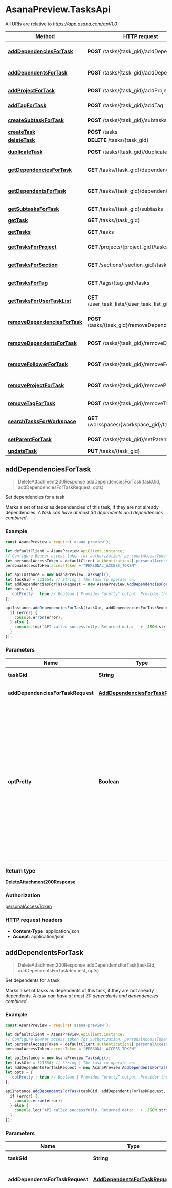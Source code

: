# AsanaPreview.TasksApi

All URIs are relative to *https://app.asana.com/api/1.0*

Method | HTTP request | Description
------------- | ------------- | -------------
[**addDependenciesForTask**](TasksApi.md#addDependenciesForTask) | **POST** /tasks/{task_gid}/addDependencies | Set dependencies for a task
[**addDependentsForTask**](TasksApi.md#addDependentsForTask) | **POST** /tasks/{task_gid}/addDependents | Set dependents for a task
[**addProjectForTask**](TasksApi.md#addProjectForTask) | **POST** /tasks/{task_gid}/addProject | Add a project to a task
[**addTagForTask**](TasksApi.md#addTagForTask) | **POST** /tasks/{task_gid}/addTag | Add a tag to a task
[**createSubtaskForTask**](TasksApi.md#createSubtaskForTask) | **POST** /tasks/{task_gid}/subtasks | Create a subtask
[**createTask**](TasksApi.md#createTask) | **POST** /tasks | Create a task
[**deleteTask**](TasksApi.md#deleteTask) | **DELETE** /tasks/{task_gid} | Delete a task
[**duplicateTask**](TasksApi.md#duplicateTask) | **POST** /tasks/{task_gid}/duplicate | Duplicate a task
[**getDependenciesForTask**](TasksApi.md#getDependenciesForTask) | **GET** /tasks/{task_gid}/dependencies | Get dependencies from a task
[**getDependentsForTask**](TasksApi.md#getDependentsForTask) | **GET** /tasks/{task_gid}/dependents | Get dependents from a task
[**getSubtasksForTask**](TasksApi.md#getSubtasksForTask) | **GET** /tasks/{task_gid}/subtasks | Get subtasks from a task
[**getTask**](TasksApi.md#getTask) | **GET** /tasks/{task_gid} | Get a task
[**getTasks**](TasksApi.md#getTasks) | **GET** /tasks | Get multiple tasks
[**getTasksForProject**](TasksApi.md#getTasksForProject) | **GET** /projects/{project_gid}/tasks | Get tasks from a project
[**getTasksForSection**](TasksApi.md#getTasksForSection) | **GET** /sections/{section_gid}/tasks | Get tasks from a section
[**getTasksForTag**](TasksApi.md#getTasksForTag) | **GET** /tags/{tag_gid}/tasks | Get tasks from a tag
[**getTasksForUserTaskList**](TasksApi.md#getTasksForUserTaskList) | **GET** /user_task_lists/{user_task_list_gid}/tasks | Get tasks from a user task list
[**removeDependenciesForTask**](TasksApi.md#removeDependenciesForTask) | **POST** /tasks/{task_gid}/removeDependencies | Unlink dependencies from a task
[**removeDependentsForTask**](TasksApi.md#removeDependentsForTask) | **POST** /tasks/{task_gid}/removeDependents | Unlink dependents from a task
[**removeFollowerForTask**](TasksApi.md#removeFollowerForTask) | **POST** /tasks/{task_gid}/removeFollowers | Remove followers from a task
[**removeProjectForTask**](TasksApi.md#removeProjectForTask) | **POST** /tasks/{task_gid}/removeProject | Remove a project from a task
[**removeTagForTask**](TasksApi.md#removeTagForTask) | **POST** /tasks/{task_gid}/removeTag | Remove a tag from a task
[**searchTasksForWorkspace**](TasksApi.md#searchTasksForWorkspace) | **GET** /workspaces/{workspace_gid}/tasks/search | Search tasks in a workspace
[**setParentForTask**](TasksApi.md#setParentForTask) | **POST** /tasks/{task_gid}/setParent | Set the parent of a task
[**updateTask**](TasksApi.md#updateTask) | **PUT** /tasks/{task_gid} | Update a task



## addDependenciesForTask

> DeleteAttachment200Response addDependenciesForTask(taskGid, addDependenciesForTaskRequest, opts)

Set dependencies for a task

Marks a set of tasks as dependencies of this task, if they are not already dependencies. *A task can have at most 30 dependents and dependencies combined*.

### Example

```javascript
const AsanaPreview = require('asana-preview');

let defaultClient = AsanaPreview.ApiClient.instance;
// Configure Bearer access token for authorization: personalAccessToken
let personalAccessToken = defaultClient.authentications['personalAccessToken'];
personalAccessToken.accessToken = "PERSONAL_ACCESS_TOKEN"

let apiInstance = new AsanaPreview.TasksApi();
let taskGid = 321654; // String | The task to operate on.
let addDependenciesForTaskRequest = new AsanaPreview.AddDependenciesForTaskRequest(); // AddDependenciesForTaskRequest | The list of tasks to set as dependencies.
let opts = {
  'optPretty': true // Boolean | Provides “pretty” output. Provides the response in a “pretty” format. In the case of JSON this means doing proper line breaking and indentation to make it readable. This will take extra time and increase the response size so it is advisable only to use this during debugging.
};

apiInstance.addDependenciesForTask(taskGid, addDependenciesForTaskRequest, opts, (error, data, response) => {
  if (error) {
    console.error(error);
  } else {
    console.log('API called successfully. Returned data: ' +  JSON.stringify(data, 0, 2));
  }
});
```

### Parameters


Name | Type | Description  | Notes
------------- | ------------- | ------------- | -------------
 **taskGid** | **String**| The task to operate on. | 
 **addDependenciesForTaskRequest** | [**AddDependenciesForTaskRequest**](AddDependenciesForTaskRequest.md)| The list of tasks to set as dependencies. | 
 **optPretty** | **Boolean**| Provides “pretty” output. Provides the response in a “pretty” format. In the case of JSON this means doing proper line breaking and indentation to make it readable. This will take extra time and increase the response size so it is advisable only to use this during debugging. | [optional] 

### Return type

[**DeleteAttachment200Response**](DeleteAttachment200Response.md)

### Authorization

[personalAccessToken](../README.md#personalAccessToken)

### HTTP request headers

- **Content-Type**: application/json
- **Accept**: application/json


## addDependentsForTask

> DeleteAttachment200Response addDependentsForTask(taskGid, addDependentsForTaskRequest, opts)

Set dependents for a task

Marks a set of tasks as dependents of this task, if they are not already dependents. *A task can have at most 30 dependents and dependencies combined*.

### Example

```javascript
const AsanaPreview = require('asana-preview');

let defaultClient = AsanaPreview.ApiClient.instance;
// Configure Bearer access token for authorization: personalAccessToken
let personalAccessToken = defaultClient.authentications['personalAccessToken'];
personalAccessToken.accessToken = "PERSONAL_ACCESS_TOKEN"

let apiInstance = new AsanaPreview.TasksApi();
let taskGid = 321654; // String | The task to operate on.
let addDependentsForTaskRequest = new AsanaPreview.AddDependentsForTaskRequest(); // AddDependentsForTaskRequest | The list of tasks to add as dependents.
let opts = {
  'optPretty': true // Boolean | Provides “pretty” output. Provides the response in a “pretty” format. In the case of JSON this means doing proper line breaking and indentation to make it readable. This will take extra time and increase the response size so it is advisable only to use this during debugging.
};

apiInstance.addDependentsForTask(taskGid, addDependentsForTaskRequest, opts, (error, data, response) => {
  if (error) {
    console.error(error);
  } else {
    console.log('API called successfully. Returned data: ' +  JSON.stringify(data, 0, 2));
  }
});
```

### Parameters


Name | Type | Description  | Notes
------------- | ------------- | ------------- | -------------
 **taskGid** | **String**| The task to operate on. | 
 **addDependentsForTaskRequest** | [**AddDependentsForTaskRequest**](AddDependentsForTaskRequest.md)| The list of tasks to add as dependents. | 
 **optPretty** | **Boolean**| Provides “pretty” output. Provides the response in a “pretty” format. In the case of JSON this means doing proper line breaking and indentation to make it readable. This will take extra time and increase the response size so it is advisable only to use this during debugging. | [optional] 

### Return type

[**DeleteAttachment200Response**](DeleteAttachment200Response.md)

### Authorization

[personalAccessToken](../README.md#personalAccessToken)

### HTTP request headers

- **Content-Type**: application/json
- **Accept**: application/json


## addProjectForTask

> DeleteAttachment200Response addProjectForTask(taskGid, addProjectForTaskRequest, opts)

Add a project to a task

Adds the task to the specified project, in the optional location specified. If no location arguments are given, the task will be added to the end of the project.  &#x60;addProject&#x60; can also be used to reorder a task within a project or section that already contains it.  At most one of &#x60;insert_before&#x60;, &#x60;insert_after&#x60;, or &#x60;section&#x60; should be specified. Inserting into a section in an non-order-dependent way can be done by specifying section, otherwise, to insert within a section in a particular place, specify &#x60;insert_before&#x60; or &#x60;insert_after&#x60; and a task within the section to anchor the position of this task.  Returns an empty data block.

### Example

```javascript
const AsanaPreview = require('asana-preview');

let defaultClient = AsanaPreview.ApiClient.instance;
// Configure Bearer access token for authorization: personalAccessToken
let personalAccessToken = defaultClient.authentications['personalAccessToken'];
personalAccessToken.accessToken = "PERSONAL_ACCESS_TOKEN"

let apiInstance = new AsanaPreview.TasksApi();
let taskGid = 321654; // String | The task to operate on.
let addProjectForTaskRequest = new AsanaPreview.AddProjectForTaskRequest(); // AddProjectForTaskRequest | The project to add the task to.
let opts = {
  'optPretty': true // Boolean | Provides “pretty” output. Provides the response in a “pretty” format. In the case of JSON this means doing proper line breaking and indentation to make it readable. This will take extra time and increase the response size so it is advisable only to use this during debugging.
};

apiInstance.addProjectForTask(taskGid, addProjectForTaskRequest, opts, (error, data, response) => {
  if (error) {
    console.error(error);
  } else {
    console.log('API called successfully. Returned data: ' +  JSON.stringify(data, 0, 2));
  }
});
```

### Parameters


Name | Type | Description  | Notes
------------- | ------------- | ------------- | -------------
 **taskGid** | **String**| The task to operate on. | 
 **addProjectForTaskRequest** | [**AddProjectForTaskRequest**](AddProjectForTaskRequest.md)| The project to add the task to. | 
 **optPretty** | **Boolean**| Provides “pretty” output. Provides the response in a “pretty” format. In the case of JSON this means doing proper line breaking and indentation to make it readable. This will take extra time and increase the response size so it is advisable only to use this during debugging. | [optional] 

### Return type

[**DeleteAttachment200Response**](DeleteAttachment200Response.md)

### Authorization

[personalAccessToken](../README.md#personalAccessToken)

### HTTP request headers

- **Content-Type**: application/json
- **Accept**: application/json


## addTagForTask

> DeleteAttachment200Response addTagForTask(taskGid, addTagForTaskRequest, opts)

Add a tag to a task

Adds a tag to a task. Returns an empty data block.

### Example

```javascript
const AsanaPreview = require('asana-preview');

let defaultClient = AsanaPreview.ApiClient.instance;
// Configure Bearer access token for authorization: personalAccessToken
let personalAccessToken = defaultClient.authentications['personalAccessToken'];
personalAccessToken.accessToken = "PERSONAL_ACCESS_TOKEN"

let apiInstance = new AsanaPreview.TasksApi();
let taskGid = 321654; // String | The task to operate on.
let addTagForTaskRequest = new AsanaPreview.AddTagForTaskRequest(); // AddTagForTaskRequest | The tag to add to the task.
let opts = {
  'optPretty': true // Boolean | Provides “pretty” output. Provides the response in a “pretty” format. In the case of JSON this means doing proper line breaking and indentation to make it readable. This will take extra time and increase the response size so it is advisable only to use this during debugging.
};

apiInstance.addTagForTask(taskGid, addTagForTaskRequest, opts, (error, data, response) => {
  if (error) {
    console.error(error);
  } else {
    console.log('API called successfully. Returned data: ' +  JSON.stringify(data, 0, 2));
  }
});
```

### Parameters


Name | Type | Description  | Notes
------------- | ------------- | ------------- | -------------
 **taskGid** | **String**| The task to operate on. | 
 **addTagForTaskRequest** | [**AddTagForTaskRequest**](AddTagForTaskRequest.md)| The tag to add to the task. | 
 **optPretty** | **Boolean**| Provides “pretty” output. Provides the response in a “pretty” format. In the case of JSON this means doing proper line breaking and indentation to make it readable. This will take extra time and increase the response size so it is advisable only to use this during debugging. | [optional] 

### Return type

[**DeleteAttachment200Response**](DeleteAttachment200Response.md)

### Authorization

[personalAccessToken](../README.md#personalAccessToken)

### HTTP request headers

- **Content-Type**: application/json
- **Accept**: application/json


## createSubtaskForTask

> CreateTask201Response createSubtaskForTask(taskGid, createTaskRequest, opts)

Create a subtask

Creates a new subtask and adds it to the parent task. Returns the full record for the newly created subtask.

### Example

```javascript
const AsanaPreview = require('asana-preview');

let defaultClient = AsanaPreview.ApiClient.instance;
// Configure Bearer access token for authorization: personalAccessToken
let personalAccessToken = defaultClient.authentications['personalAccessToken'];
personalAccessToken.accessToken = "PERSONAL_ACCESS_TOKEN"

let apiInstance = new AsanaPreview.TasksApi();
let taskGid = 321654; // String | The task to operate on.
let createTaskRequest = new AsanaPreview.CreateTaskRequest(); // CreateTaskRequest | The new subtask to create.
let opts = {
  'optPretty': true, // Boolean | Provides “pretty” output. Provides the response in a “pretty” format. In the case of JSON this means doing proper line breaking and indentation to make it readable. This will take extra time and increase the response size so it is advisable only to use this during debugging.
  'optFields': ["created_at","memberships","parent","assignee_status","actual_time_minutes","custom_fields","html_notes","start_at","assignee_section","due_on","name","permalink_url","external","modified_at","num_hearts","num_likes","resource_subtype","projects","num_subtasks","completed_at","completed_by","dependencies","approval_status","dependents","hearts","likes","liked","workspace","tags","hearted","due_at","completed","is_rendered_as_separator","notes","assignee","followers","start_on"] // [String] | This endpoint returns a compact resource, which excludes some properties by default. To include those optional properties, set this query parameter to a comma-separated list of the properties you wish to include.
};

apiInstance.createSubtaskForTask(taskGid, createTaskRequest, opts, (error, data, response) => {
  if (error) {
    console.error(error);
  } else {
    console.log('API called successfully. Returned data: ' +  JSON.stringify(data, 0, 2));
  }
});
```

### Parameters


Name | Type | Description  | Notes
------------- | ------------- | ------------- | -------------
 **taskGid** | **String**| The task to operate on. | 
 **createTaskRequest** | [**CreateTaskRequest**](CreateTaskRequest.md)| The new subtask to create. | 
 **optPretty** | **Boolean**| Provides “pretty” output. Provides the response in a “pretty” format. In the case of JSON this means doing proper line breaking and indentation to make it readable. This will take extra time and increase the response size so it is advisable only to use this during debugging. | [optional] 
 **optFields** | [**[String]**](String.md)| This endpoint returns a compact resource, which excludes some properties by default. To include those optional properties, set this query parameter to a comma-separated list of the properties you wish to include. | [optional] 

### Return type

[**CreateTask201Response**](CreateTask201Response.md)

### Authorization

[personalAccessToken](../README.md#personalAccessToken)

### HTTP request headers

- **Content-Type**: application/json
- **Accept**: application/json


## createTask

> CreateTask201Response createTask(createTaskRequest, opts)

Create a task

Creating a new task is as easy as POSTing to the &#x60;/tasks&#x60; endpoint with a data block containing the fields you’d like to set on the task. Any unspecified fields will take on default values.  Every task is required to be created in a specific workspace, and this workspace cannot be changed once set. The workspace need not be set explicitly if you specify &#x60;projects&#x60; or a &#x60;parent&#x60; task instead.

### Example

```javascript
const AsanaPreview = require('asana-preview');

let defaultClient = AsanaPreview.ApiClient.instance;
// Configure Bearer access token for authorization: personalAccessToken
let personalAccessToken = defaultClient.authentications['personalAccessToken'];
personalAccessToken.accessToken = "PERSONAL_ACCESS_TOKEN"

let apiInstance = new AsanaPreview.TasksApi();
let createTaskRequest = new AsanaPreview.CreateTaskRequest(); // CreateTaskRequest | The task to create.
let opts = {
  'optPretty': true, // Boolean | Provides “pretty” output. Provides the response in a “pretty” format. In the case of JSON this means doing proper line breaking and indentation to make it readable. This will take extra time and increase the response size so it is advisable only to use this during debugging.
  'optFields': ["created_at","memberships","parent","assignee_status","actual_time_minutes","custom_fields","html_notes","start_at","assignee_section","due_on","name","permalink_url","external","modified_at","num_hearts","num_likes","resource_subtype","projects","num_subtasks","completed_at","completed_by","dependencies","approval_status","dependents","hearts","likes","liked","workspace","tags","hearted","due_at","completed","is_rendered_as_separator","notes","assignee","followers","start_on"] // [String] | This endpoint returns a compact resource, which excludes some properties by default. To include those optional properties, set this query parameter to a comma-separated list of the properties you wish to include.
};

apiInstance.createTask(createTaskRequest, opts, (error, data, response) => {
  if (error) {
    console.error(error);
  } else {
    console.log('API called successfully. Returned data: ' +  JSON.stringify(data, 0, 2));
  }
});
```

### Parameters


Name | Type | Description  | Notes
------------- | ------------- | ------------- | -------------
 **createTaskRequest** | [**CreateTaskRequest**](CreateTaskRequest.md)| The task to create. | 
 **optPretty** | **Boolean**| Provides “pretty” output. Provides the response in a “pretty” format. In the case of JSON this means doing proper line breaking and indentation to make it readable. This will take extra time and increase the response size so it is advisable only to use this during debugging. | [optional] 
 **optFields** | [**[String]**](String.md)| This endpoint returns a compact resource, which excludes some properties by default. To include those optional properties, set this query parameter to a comma-separated list of the properties you wish to include. | [optional] 

### Return type

[**CreateTask201Response**](CreateTask201Response.md)

### Authorization

[personalAccessToken](../README.md#personalAccessToken)

### HTTP request headers

- **Content-Type**: application/json
- **Accept**: application/json


## deleteTask

> DeleteAttachment200Response deleteTask(taskGid, opts)

Delete a task

A specific, existing task can be deleted by making a DELETE request on the URL for that task. Deleted tasks go into the “trash” of the user making the delete request. Tasks can be recovered from the trash within a period of 30 days; afterward they are completely removed from the system.  Returns an empty data record.

### Example

```javascript
const AsanaPreview = require('asana-preview');

let defaultClient = AsanaPreview.ApiClient.instance;
// Configure Bearer access token for authorization: personalAccessToken
let personalAccessToken = defaultClient.authentications['personalAccessToken'];
personalAccessToken.accessToken = "PERSONAL_ACCESS_TOKEN"

let apiInstance = new AsanaPreview.TasksApi();
let taskGid = 321654; // String | The task to operate on.
let opts = {
  'optPretty': true // Boolean | Provides “pretty” output. Provides the response in a “pretty” format. In the case of JSON this means doing proper line breaking and indentation to make it readable. This will take extra time and increase the response size so it is advisable only to use this during debugging.
};

apiInstance.deleteTask(taskGid, opts, (error, data, response) => {
  if (error) {
    console.error(error);
  } else {
    console.log('API called successfully. Returned data: ' +  JSON.stringify(data, 0, 2));
  }
});
```

### Parameters


Name | Type | Description  | Notes
------------- | ------------- | ------------- | -------------
 **taskGid** | **String**| The task to operate on. | 
 **optPretty** | **Boolean**| Provides “pretty” output. Provides the response in a “pretty” format. In the case of JSON this means doing proper line breaking and indentation to make it readable. This will take extra time and increase the response size so it is advisable only to use this during debugging. | [optional] 

### Return type

[**DeleteAttachment200Response**](DeleteAttachment200Response.md)

### Authorization

[personalAccessToken](../README.md#personalAccessToken)

### HTTP request headers

- **Content-Type**: Not defined
- **Accept**: application/json


## duplicateTask

> GetJob200Response duplicateTask(taskGid, duplicateTaskRequest, opts)

Duplicate a task

Creates and returns a job that will asynchronously handle the duplication.

### Example

```javascript
const AsanaPreview = require('asana-preview');

let defaultClient = AsanaPreview.ApiClient.instance;
// Configure Bearer access token for authorization: personalAccessToken
let personalAccessToken = defaultClient.authentications['personalAccessToken'];
personalAccessToken.accessToken = "PERSONAL_ACCESS_TOKEN"

let apiInstance = new AsanaPreview.TasksApi();
let taskGid = 321654; // String | The task to operate on.
let duplicateTaskRequest = new AsanaPreview.DuplicateTaskRequest(); // DuplicateTaskRequest | Describes the duplicate's name and the fields that will be duplicated.
let opts = {
  'optPretty': true, // Boolean | Provides “pretty” output. Provides the response in a “pretty” format. In the case of JSON this means doing proper line breaking and indentation to make it readable. This will take extra time and increase the response size so it is advisable only to use this during debugging.
  'optFields': ["status","resource_subtype","new_project_template","new_task","new_task_template","new_project"] // [String] | This endpoint returns a compact resource, which excludes some properties by default. To include those optional properties, set this query parameter to a comma-separated list of the properties you wish to include.
};

apiInstance.duplicateTask(taskGid, duplicateTaskRequest, opts, (error, data, response) => {
  if (error) {
    console.error(error);
  } else {
    console.log('API called successfully. Returned data: ' +  JSON.stringify(data, 0, 2));
  }
});
```

### Parameters


Name | Type | Description  | Notes
------------- | ------------- | ------------- | -------------
 **taskGid** | **String**| The task to operate on. | 
 **duplicateTaskRequest** | [**DuplicateTaskRequest**](DuplicateTaskRequest.md)| Describes the duplicate&#39;s name and the fields that will be duplicated. | 
 **optPretty** | **Boolean**| Provides “pretty” output. Provides the response in a “pretty” format. In the case of JSON this means doing proper line breaking and indentation to make it readable. This will take extra time and increase the response size so it is advisable only to use this during debugging. | [optional] 
 **optFields** | [**[String]**](String.md)| This endpoint returns a compact resource, which excludes some properties by default. To include those optional properties, set this query parameter to a comma-separated list of the properties you wish to include. | [optional] 

### Return type

[**GetJob200Response**](GetJob200Response.md)

### Authorization

[personalAccessToken](../README.md#personalAccessToken)

### HTTP request headers

- **Content-Type**: application/json
- **Accept**: application/json


## getDependenciesForTask

> GetTasks200Response getDependenciesForTask(taskGid, opts)

Get dependencies from a task

Returns the compact representations of all of the dependencies of a task.

### Example

```javascript
const AsanaPreview = require('asana-preview');

let defaultClient = AsanaPreview.ApiClient.instance;
// Configure Bearer access token for authorization: personalAccessToken
let personalAccessToken = defaultClient.authentications['personalAccessToken'];
personalAccessToken.accessToken = "PERSONAL_ACCESS_TOKEN"

let apiInstance = new AsanaPreview.TasksApi();
let taskGid = 321654; // String | The task to operate on.
let opts = {
  'optPretty': true, // Boolean | Provides “pretty” output. Provides the response in a “pretty” format. In the case of JSON this means doing proper line breaking and indentation to make it readable. This will take extra time and increase the response size so it is advisable only to use this during debugging.
  'limit': 50, // Number | Results per page. The number of objects to return per page. The value must be between 1 and 100.
  'offset': eyJ0eXAiOJiKV1iQLCJhbGciOiJIUzI1NiJ9, // String | Offset token. An offset to the next page returned by the API. A pagination request will return an offset token, which can be used as an input parameter to the next request. If an offset is not passed in, the API will return the first page of results. 'Note: You can only pass in an offset that was returned to you via a previously paginated request.'
  'optFields': ["created_at","memberships","parent","assignee_status","actual_time_minutes","custom_fields","html_notes","start_at","assignee_section","name","due_on","permalink_url","external","modified_at","num_hearts","num_likes","resource_subtype","projects","num_subtasks","completed_at","completed_by","dependencies","approval_status","dependents","hearts","likes","liked","workspace","tags","hearted","due_at","completed","is_rendered_as_separator","notes","assignee","followers","start_on"] // [String] | This endpoint returns a compact resource, which excludes some properties by default. To include those optional properties, set this query parameter to a comma-separated list of the properties you wish to include.
};

apiInstance.getDependenciesForTask(taskGid, opts, (error, data, response) => {
  if (error) {
    console.error(error);
  } else {
    console.log('API called successfully. Returned data: ' +  JSON.stringify(data, 0, 2));
  }
});
```

### Parameters


Name | Type | Description  | Notes
------------- | ------------- | ------------- | -------------
 **taskGid** | **String**| The task to operate on. | 
 **optPretty** | **Boolean**| Provides “pretty” output. Provides the response in a “pretty” format. In the case of JSON this means doing proper line breaking and indentation to make it readable. This will take extra time and increase the response size so it is advisable only to use this during debugging. | [optional] 
 **limit** | **Number**| Results per page. The number of objects to return per page. The value must be between 1 and 100. | [optional] 
 **offset** | **String**| Offset token. An offset to the next page returned by the API. A pagination request will return an offset token, which can be used as an input parameter to the next request. If an offset is not passed in, the API will return the first page of results. &#39;Note: You can only pass in an offset that was returned to you via a previously paginated request.&#39; | [optional] 
 **optFields** | [**[String]**](String.md)| This endpoint returns a compact resource, which excludes some properties by default. To include those optional properties, set this query parameter to a comma-separated list of the properties you wish to include. | [optional] 

### Return type

[**GetTasks200Response**](GetTasks200Response.md)

### Authorization

[personalAccessToken](../README.md#personalAccessToken)

### HTTP request headers

- **Content-Type**: Not defined
- **Accept**: application/json


## getDependentsForTask

> GetTasks200Response getDependentsForTask(taskGid, opts)

Get dependents from a task

Returns the compact representations of all of the dependents of a task.

### Example

```javascript
const AsanaPreview = require('asana-preview');

let defaultClient = AsanaPreview.ApiClient.instance;
// Configure Bearer access token for authorization: personalAccessToken
let personalAccessToken = defaultClient.authentications['personalAccessToken'];
personalAccessToken.accessToken = "PERSONAL_ACCESS_TOKEN"

let apiInstance = new AsanaPreview.TasksApi();
let taskGid = 321654; // String | The task to operate on.
let opts = {
  'optPretty': true, // Boolean | Provides “pretty” output. Provides the response in a “pretty” format. In the case of JSON this means doing proper line breaking and indentation to make it readable. This will take extra time and increase the response size so it is advisable only to use this during debugging.
  'limit': 50, // Number | Results per page. The number of objects to return per page. The value must be between 1 and 100.
  'offset': eyJ0eXAiOJiKV1iQLCJhbGciOiJIUzI1NiJ9, // String | Offset token. An offset to the next page returned by the API. A pagination request will return an offset token, which can be used as an input parameter to the next request. If an offset is not passed in, the API will return the first page of results. 'Note: You can only pass in an offset that was returned to you via a previously paginated request.'
  'optFields': ["created_at","memberships","parent","assignee_status","actual_time_minutes","custom_fields","html_notes","start_at","assignee_section","name","due_on","permalink_url","external","modified_at","num_hearts","num_likes","resource_subtype","projects","num_subtasks","completed_at","completed_by","dependencies","approval_status","dependents","hearts","likes","liked","workspace","tags","hearted","due_at","completed","is_rendered_as_separator","notes","assignee","followers","start_on"] // [String] | This endpoint returns a compact resource, which excludes some properties by default. To include those optional properties, set this query parameter to a comma-separated list of the properties you wish to include.
};

apiInstance.getDependentsForTask(taskGid, opts, (error, data, response) => {
  if (error) {
    console.error(error);
  } else {
    console.log('API called successfully. Returned data: ' +  JSON.stringify(data, 0, 2));
  }
});
```

### Parameters


Name | Type | Description  | Notes
------------- | ------------- | ------------- | -------------
 **taskGid** | **String**| The task to operate on. | 
 **optPretty** | **Boolean**| Provides “pretty” output. Provides the response in a “pretty” format. In the case of JSON this means doing proper line breaking and indentation to make it readable. This will take extra time and increase the response size so it is advisable only to use this during debugging. | [optional] 
 **limit** | **Number**| Results per page. The number of objects to return per page. The value must be between 1 and 100. | [optional] 
 **offset** | **String**| Offset token. An offset to the next page returned by the API. A pagination request will return an offset token, which can be used as an input parameter to the next request. If an offset is not passed in, the API will return the first page of results. &#39;Note: You can only pass in an offset that was returned to you via a previously paginated request.&#39; | [optional] 
 **optFields** | [**[String]**](String.md)| This endpoint returns a compact resource, which excludes some properties by default. To include those optional properties, set this query parameter to a comma-separated list of the properties you wish to include. | [optional] 

### Return type

[**GetTasks200Response**](GetTasks200Response.md)

### Authorization

[personalAccessToken](../README.md#personalAccessToken)

### HTTP request headers

- **Content-Type**: Not defined
- **Accept**: application/json


## getSubtasksForTask

> GetTasks200Response getSubtasksForTask(taskGid, opts)

Get subtasks from a task

Returns a compact representation of all of the subtasks of a task.

### Example

```javascript
const AsanaPreview = require('asana-preview');

let defaultClient = AsanaPreview.ApiClient.instance;
// Configure Bearer access token for authorization: personalAccessToken
let personalAccessToken = defaultClient.authentications['personalAccessToken'];
personalAccessToken.accessToken = "PERSONAL_ACCESS_TOKEN"

let apiInstance = new AsanaPreview.TasksApi();
let taskGid = 321654; // String | The task to operate on.
let opts = {
  'optPretty': true, // Boolean | Provides “pretty” output. Provides the response in a “pretty” format. In the case of JSON this means doing proper line breaking and indentation to make it readable. This will take extra time and increase the response size so it is advisable only to use this during debugging.
  'limit': 50, // Number | Results per page. The number of objects to return per page. The value must be between 1 and 100.
  'offset': eyJ0eXAiOJiKV1iQLCJhbGciOiJIUzI1NiJ9, // String | Offset token. An offset to the next page returned by the API. A pagination request will return an offset token, which can be used as an input parameter to the next request. If an offset is not passed in, the API will return the first page of results. 'Note: You can only pass in an offset that was returned to you via a previously paginated request.'
  'optFields': ["created_at","memberships","parent","assignee_status","actual_time_minutes","custom_fields","html_notes","start_at","assignee_section","name","due_on","permalink_url","external","modified_at","num_hearts","num_likes","resource_subtype","projects","num_subtasks","completed_at","completed_by","dependencies","approval_status","dependents","hearts","likes","liked","workspace","tags","hearted","due_at","completed","is_rendered_as_separator","notes","assignee","followers","start_on"] // [String] | This endpoint returns a compact resource, which excludes some properties by default. To include those optional properties, set this query parameter to a comma-separated list of the properties you wish to include.
};

apiInstance.getSubtasksForTask(taskGid, opts, (error, data, response) => {
  if (error) {
    console.error(error);
  } else {
    console.log('API called successfully. Returned data: ' +  JSON.stringify(data, 0, 2));
  }
});
```

### Parameters


Name | Type | Description  | Notes
------------- | ------------- | ------------- | -------------
 **taskGid** | **String**| The task to operate on. | 
 **optPretty** | **Boolean**| Provides “pretty” output. Provides the response in a “pretty” format. In the case of JSON this means doing proper line breaking and indentation to make it readable. This will take extra time and increase the response size so it is advisable only to use this during debugging. | [optional] 
 **limit** | **Number**| Results per page. The number of objects to return per page. The value must be between 1 and 100. | [optional] 
 **offset** | **String**| Offset token. An offset to the next page returned by the API. A pagination request will return an offset token, which can be used as an input parameter to the next request. If an offset is not passed in, the API will return the first page of results. &#39;Note: You can only pass in an offset that was returned to you via a previously paginated request.&#39; | [optional] 
 **optFields** | [**[String]**](String.md)| This endpoint returns a compact resource, which excludes some properties by default. To include those optional properties, set this query parameter to a comma-separated list of the properties you wish to include. | [optional] 

### Return type

[**GetTasks200Response**](GetTasks200Response.md)

### Authorization

[personalAccessToken](../README.md#personalAccessToken)

### HTTP request headers

- **Content-Type**: Not defined
- **Accept**: application/json


## getTask

> CreateTask201Response getTask(taskGid, opts)

Get a task

Returns the complete task record for a single task.

### Example

```javascript
const AsanaPreview = require('asana-preview');

let defaultClient = AsanaPreview.ApiClient.instance;
// Configure Bearer access token for authorization: personalAccessToken
let personalAccessToken = defaultClient.authentications['personalAccessToken'];
personalAccessToken.accessToken = "PERSONAL_ACCESS_TOKEN"

let apiInstance = new AsanaPreview.TasksApi();
let taskGid = 321654; // String | The task to operate on.
let opts = {
  'optPretty': true, // Boolean | Provides “pretty” output. Provides the response in a “pretty” format. In the case of JSON this means doing proper line breaking and indentation to make it readable. This will take extra time and increase the response size so it is advisable only to use this during debugging.
  'optFields': ["created_at","memberships","parent","assignee_status","actual_time_minutes","custom_fields","html_notes","start_at","assignee_section","due_on","name","permalink_url","external","modified_at","num_hearts","num_likes","resource_subtype","projects","num_subtasks","completed_at","completed_by","dependencies","approval_status","dependents","hearts","likes","liked","workspace","tags","hearted","due_at","completed","is_rendered_as_separator","notes","assignee","followers","start_on"] // [String] | This endpoint returns a compact resource, which excludes some properties by default. To include those optional properties, set this query parameter to a comma-separated list of the properties you wish to include.
};

apiInstance.getTask(taskGid, opts, (error, data, response) => {
  if (error) {
    console.error(error);
  } else {
    console.log('API called successfully. Returned data: ' +  JSON.stringify(data, 0, 2));
  }
});
```

### Parameters


Name | Type | Description  | Notes
------------- | ------------- | ------------- | -------------
 **taskGid** | **String**| The task to operate on. | 
 **optPretty** | **Boolean**| Provides “pretty” output. Provides the response in a “pretty” format. In the case of JSON this means doing proper line breaking and indentation to make it readable. This will take extra time and increase the response size so it is advisable only to use this during debugging. | [optional] 
 **optFields** | [**[String]**](String.md)| This endpoint returns a compact resource, which excludes some properties by default. To include those optional properties, set this query parameter to a comma-separated list of the properties you wish to include. | [optional] 

### Return type

[**CreateTask201Response**](CreateTask201Response.md)

### Authorization

[personalAccessToken](../README.md#personalAccessToken)

### HTTP request headers

- **Content-Type**: Not defined
- **Accept**: application/json


## getTasks

> GetTasks200Response getTasks(opts)

Get multiple tasks

Returns the compact task records for some filtered set of tasks. Use one or more of the parameters provided to filter the tasks returned. You must specify a &#x60;project&#x60; or &#x60;tag&#x60; if you do not specify &#x60;assignee&#x60; and &#x60;workspace&#x60;.  For more complex task retrieval, use [workspaces/{workspace_gid}/tasks/search](/reference/searchtasksforworkspace).

### Example

```javascript
const AsanaPreview = require('asana-preview');

let defaultClient = AsanaPreview.ApiClient.instance;
// Configure Bearer access token for authorization: personalAccessToken
let personalAccessToken = defaultClient.authentications['personalAccessToken'];
personalAccessToken.accessToken = "PERSONAL_ACCESS_TOKEN"

let apiInstance = new AsanaPreview.TasksApi();
let opts = {
  'optPretty': true, // Boolean | Provides “pretty” output. Provides the response in a “pretty” format. In the case of JSON this means doing proper line breaking and indentation to make it readable. This will take extra time and increase the response size so it is advisable only to use this during debugging.
  'limit': 50, // Number | Results per page. The number of objects to return per page. The value must be between 1 and 100.
  'offset': eyJ0eXAiOJiKV1iQLCJhbGciOiJIUzI1NiJ9, // String | Offset token. An offset to the next page returned by the API. A pagination request will return an offset token, which can be used as an input parameter to the next request. If an offset is not passed in, the API will return the first page of results. 'Note: You can only pass in an offset that was returned to you via a previously paginated request.'
  'assignee': 14641, // String | The assignee to filter tasks on. If searching for unassigned tasks, assignee.any = null can be specified. *Note: If you specify `assignee`, you must also specify the `workspace` to filter on.*
  'project': 321654, // String | The project to filter tasks on.
  'section': 321654, // String | The section to filter tasks on.
  'workspace': 321654, // String | The workspace to filter tasks on. *Note: If you specify `workspace`, you must also specify the `assignee` to filter on.*
  'completedSince': 2012-02-22T02:06:58.158Z, // Date | Only return tasks that are either incomplete or that have been completed since this time.
  'modifiedSince': 2012-02-22T02:06:58.158Z, // Date | Only return tasks that have been modified since the given time.  *Note: A task is considered “modified” if any of its properties change, or associations between it and other objects are modified (e.g.  a task being added to a project). A task is not considered modified just because another object it is associated with (e.g. a subtask) is modified. Actions that count as modifying the task include assigning, renaming, completing, and adding stories.*
  'optFields': ["created_at","memberships","parent","assignee_status","actual_time_minutes","custom_fields","html_notes","start_at","assignee_section","name","due_on","permalink_url","external","modified_at","num_hearts","num_likes","resource_subtype","projects","num_subtasks","completed_at","completed_by","dependencies","approval_status","dependents","hearts","likes","liked","workspace","tags","hearted","due_at","completed","is_rendered_as_separator","notes","assignee","followers","start_on"] // [String] | This endpoint returns a compact resource, which excludes some properties by default. To include those optional properties, set this query parameter to a comma-separated list of the properties you wish to include.
};

apiInstance.getTasks(opts, (error, data, response) => {
  if (error) {
    console.error(error);
  } else {
    console.log('API called successfully. Returned data: ' +  JSON.stringify(data, 0, 2));
  }
});
```

### Parameters


Name | Type | Description  | Notes
------------- | ------------- | ------------- | -------------
 **optPretty** | **Boolean**| Provides “pretty” output. Provides the response in a “pretty” format. In the case of JSON this means doing proper line breaking and indentation to make it readable. This will take extra time and increase the response size so it is advisable only to use this during debugging. | [optional] 
 **limit** | **Number**| Results per page. The number of objects to return per page. The value must be between 1 and 100. | [optional] 
 **offset** | **String**| Offset token. An offset to the next page returned by the API. A pagination request will return an offset token, which can be used as an input parameter to the next request. If an offset is not passed in, the API will return the first page of results. &#39;Note: You can only pass in an offset that was returned to you via a previously paginated request.&#39; | [optional] 
 **assignee** | **String**| The assignee to filter tasks on. If searching for unassigned tasks, assignee.any &#x3D; null can be specified. *Note: If you specify &#x60;assignee&#x60;, you must also specify the &#x60;workspace&#x60; to filter on.* | [optional] 
 **project** | **String**| The project to filter tasks on. | [optional] 
 **section** | **String**| The section to filter tasks on. | [optional] 
 **workspace** | **String**| The workspace to filter tasks on. *Note: If you specify &#x60;workspace&#x60;, you must also specify the &#x60;assignee&#x60; to filter on.* | [optional] 
 **completedSince** | **Date**| Only return tasks that are either incomplete or that have been completed since this time. | [optional] 
 **modifiedSince** | **Date**| Only return tasks that have been modified since the given time.  *Note: A task is considered “modified” if any of its properties change, or associations between it and other objects are modified (e.g.  a task being added to a project). A task is not considered modified just because another object it is associated with (e.g. a subtask) is modified. Actions that count as modifying the task include assigning, renaming, completing, and adding stories.* | [optional] 
 **optFields** | [**[String]**](String.md)| This endpoint returns a compact resource, which excludes some properties by default. To include those optional properties, set this query parameter to a comma-separated list of the properties you wish to include. | [optional] 

### Return type

[**GetTasks200Response**](GetTasks200Response.md)

### Authorization

[personalAccessToken](../README.md#personalAccessToken)

### HTTP request headers

- **Content-Type**: Not defined
- **Accept**: application/json


## getTasksForProject

> GetTasks200Response getTasksForProject(projectGid, opts)

Get tasks from a project

Returns the compact task records for all tasks within the given project, ordered by their priority within the project. Tasks can exist in more than one project at a time.

### Example

```javascript
const AsanaPreview = require('asana-preview');

let defaultClient = AsanaPreview.ApiClient.instance;
// Configure Bearer access token for authorization: personalAccessToken
let personalAccessToken = defaultClient.authentications['personalAccessToken'];
personalAccessToken.accessToken = "PERSONAL_ACCESS_TOKEN"

let apiInstance = new AsanaPreview.TasksApi();
let projectGid = 1331; // String | Globally unique identifier for the project.
let opts = {
  'completedSince': 2012-02-22T02:06:58.158Z, // String | Only return tasks that are either incomplete or that have been completed since this time. Accepts a date-time string or the keyword *now*. 
  'optPretty': true, // Boolean | Provides “pretty” output. Provides the response in a “pretty” format. In the case of JSON this means doing proper line breaking and indentation to make it readable. This will take extra time and increase the response size so it is advisable only to use this during debugging.
  'limit': 50, // Number | Results per page. The number of objects to return per page. The value must be between 1 and 100.
  'offset': eyJ0eXAiOJiKV1iQLCJhbGciOiJIUzI1NiJ9, // String | Offset token. An offset to the next page returned by the API. A pagination request will return an offset token, which can be used as an input parameter to the next request. If an offset is not passed in, the API will return the first page of results. 'Note: You can only pass in an offset that was returned to you via a previously paginated request.'
  'optFields': ["created_at","memberships","parent","assignee_status","actual_time_minutes","custom_fields","html_notes","start_at","assignee_section","name","due_on","permalink_url","external","modified_at","num_hearts","num_likes","resource_subtype","projects","num_subtasks","completed_at","completed_by","dependencies","approval_status","dependents","hearts","likes","liked","workspace","tags","hearted","due_at","completed","is_rendered_as_separator","notes","assignee","followers","start_on"] // [String] | This endpoint returns a compact resource, which excludes some properties by default. To include those optional properties, set this query parameter to a comma-separated list of the properties you wish to include.
};

apiInstance.getTasksForProject(projectGid, opts, (error, data, response) => {
  if (error) {
    console.error(error);
  } else {
    console.log('API called successfully. Returned data: ' +  JSON.stringify(data, 0, 2));
  }
});
```

### Parameters


Name | Type | Description  | Notes
------------- | ------------- | ------------- | -------------
 **projectGid** | **String**| Globally unique identifier for the project. | 
 **completedSince** | **String**| Only return tasks that are either incomplete or that have been completed since this time. Accepts a date-time string or the keyword *now*.  | [optional] 
 **optPretty** | **Boolean**| Provides “pretty” output. Provides the response in a “pretty” format. In the case of JSON this means doing proper line breaking and indentation to make it readable. This will take extra time and increase the response size so it is advisable only to use this during debugging. | [optional] 
 **limit** | **Number**| Results per page. The number of objects to return per page. The value must be between 1 and 100. | [optional] 
 **offset** | **String**| Offset token. An offset to the next page returned by the API. A pagination request will return an offset token, which can be used as an input parameter to the next request. If an offset is not passed in, the API will return the first page of results. &#39;Note: You can only pass in an offset that was returned to you via a previously paginated request.&#39; | [optional] 
 **optFields** | [**[String]**](String.md)| This endpoint returns a compact resource, which excludes some properties by default. To include those optional properties, set this query parameter to a comma-separated list of the properties you wish to include. | [optional] 

### Return type

[**GetTasks200Response**](GetTasks200Response.md)

### Authorization

[personalAccessToken](../README.md#personalAccessToken)

### HTTP request headers

- **Content-Type**: Not defined
- **Accept**: application/json


## getTasksForSection

> GetTasks200Response getTasksForSection(sectionGid, opts)

Get tasks from a section

*Board view only*: Returns the compact section records for all tasks within the given section.

### Example

```javascript
const AsanaPreview = require('asana-preview');

let defaultClient = AsanaPreview.ApiClient.instance;
// Configure Bearer access token for authorization: personalAccessToken
let personalAccessToken = defaultClient.authentications['personalAccessToken'];
personalAccessToken.accessToken = "PERSONAL_ACCESS_TOKEN"

let apiInstance = new AsanaPreview.TasksApi();
let sectionGid = 321654; // String | The globally unique identifier for the section.
let opts = {
  'optPretty': true, // Boolean | Provides “pretty” output. Provides the response in a “pretty” format. In the case of JSON this means doing proper line breaking and indentation to make it readable. This will take extra time and increase the response size so it is advisable only to use this during debugging.
  'limit': 50, // Number | Results per page. The number of objects to return per page. The value must be between 1 and 100.
  'offset': eyJ0eXAiOJiKV1iQLCJhbGciOiJIUzI1NiJ9, // String | Offset token. An offset to the next page returned by the API. A pagination request will return an offset token, which can be used as an input parameter to the next request. If an offset is not passed in, the API will return the first page of results. 'Note: You can only pass in an offset that was returned to you via a previously paginated request.'
  'optFields': ["created_at","memberships","parent","assignee_status","actual_time_minutes","custom_fields","html_notes","start_at","assignee_section","name","due_on","permalink_url","external","modified_at","num_hearts","num_likes","resource_subtype","projects","num_subtasks","completed_at","completed_by","dependencies","approval_status","dependents","hearts","likes","liked","workspace","tags","hearted","due_at","completed","is_rendered_as_separator","notes","assignee","followers","start_on"] // [String] | This endpoint returns a compact resource, which excludes some properties by default. To include those optional properties, set this query parameter to a comma-separated list of the properties you wish to include.
};

apiInstance.getTasksForSection(sectionGid, opts, (error, data, response) => {
  if (error) {
    console.error(error);
  } else {
    console.log('API called successfully. Returned data: ' +  JSON.stringify(data, 0, 2));
  }
});
```

### Parameters


Name | Type | Description  | Notes
------------- | ------------- | ------------- | -------------
 **sectionGid** | **String**| The globally unique identifier for the section. | 
 **optPretty** | **Boolean**| Provides “pretty” output. Provides the response in a “pretty” format. In the case of JSON this means doing proper line breaking and indentation to make it readable. This will take extra time and increase the response size so it is advisable only to use this during debugging. | [optional] 
 **limit** | **Number**| Results per page. The number of objects to return per page. The value must be between 1 and 100. | [optional] 
 **offset** | **String**| Offset token. An offset to the next page returned by the API. A pagination request will return an offset token, which can be used as an input parameter to the next request. If an offset is not passed in, the API will return the first page of results. &#39;Note: You can only pass in an offset that was returned to you via a previously paginated request.&#39; | [optional] 
 **optFields** | [**[String]**](String.md)| This endpoint returns a compact resource, which excludes some properties by default. To include those optional properties, set this query parameter to a comma-separated list of the properties you wish to include. | [optional] 

### Return type

[**GetTasks200Response**](GetTasks200Response.md)

### Authorization

[personalAccessToken](../README.md#personalAccessToken)

### HTTP request headers

- **Content-Type**: Not defined
- **Accept**: application/json


## getTasksForTag

> GetTasks200Response getTasksForTag(tagGid, opts)

Get tasks from a tag

Returns the compact task records for all tasks with the given tag. Tasks can have more than one tag at a time.

### Example

```javascript
const AsanaPreview = require('asana-preview');

let defaultClient = AsanaPreview.ApiClient.instance;
// Configure Bearer access token for authorization: personalAccessToken
let personalAccessToken = defaultClient.authentications['personalAccessToken'];
personalAccessToken.accessToken = "PERSONAL_ACCESS_TOKEN"

let apiInstance = new AsanaPreview.TasksApi();
let tagGid = 11235; // String | Globally unique identifier for the tag.
let opts = {
  'optPretty': true, // Boolean | Provides “pretty” output. Provides the response in a “pretty” format. In the case of JSON this means doing proper line breaking and indentation to make it readable. This will take extra time and increase the response size so it is advisable only to use this during debugging.
  'limit': 50, // Number | Results per page. The number of objects to return per page. The value must be between 1 and 100.
  'offset': eyJ0eXAiOJiKV1iQLCJhbGciOiJIUzI1NiJ9, // String | Offset token. An offset to the next page returned by the API. A pagination request will return an offset token, which can be used as an input parameter to the next request. If an offset is not passed in, the API will return the first page of results. 'Note: You can only pass in an offset that was returned to you via a previously paginated request.'
  'optFields': ["created_at","memberships","parent","assignee_status","actual_time_minutes","custom_fields","html_notes","start_at","assignee_section","name","due_on","permalink_url","external","modified_at","num_hearts","num_likes","resource_subtype","projects","num_subtasks","completed_at","completed_by","dependencies","approval_status","dependents","hearts","likes","liked","workspace","tags","hearted","due_at","completed","is_rendered_as_separator","notes","assignee","followers","start_on"] // [String] | This endpoint returns a compact resource, which excludes some properties by default. To include those optional properties, set this query parameter to a comma-separated list of the properties you wish to include.
};

apiInstance.getTasksForTag(tagGid, opts, (error, data, response) => {
  if (error) {
    console.error(error);
  } else {
    console.log('API called successfully. Returned data: ' +  JSON.stringify(data, 0, 2));
  }
});
```

### Parameters


Name | Type | Description  | Notes
------------- | ------------- | ------------- | -------------
 **tagGid** | **String**| Globally unique identifier for the tag. | 
 **optPretty** | **Boolean**| Provides “pretty” output. Provides the response in a “pretty” format. In the case of JSON this means doing proper line breaking and indentation to make it readable. This will take extra time and increase the response size so it is advisable only to use this during debugging. | [optional] 
 **limit** | **Number**| Results per page. The number of objects to return per page. The value must be between 1 and 100. | [optional] 
 **offset** | **String**| Offset token. An offset to the next page returned by the API. A pagination request will return an offset token, which can be used as an input parameter to the next request. If an offset is not passed in, the API will return the first page of results. &#39;Note: You can only pass in an offset that was returned to you via a previously paginated request.&#39; | [optional] 
 **optFields** | [**[String]**](String.md)| This endpoint returns a compact resource, which excludes some properties by default. To include those optional properties, set this query parameter to a comma-separated list of the properties you wish to include. | [optional] 

### Return type

[**GetTasks200Response**](GetTasks200Response.md)

### Authorization

[personalAccessToken](../README.md#personalAccessToken)

### HTTP request headers

- **Content-Type**: Not defined
- **Accept**: application/json


## getTasksForUserTaskList

> GetTasks200Response getTasksForUserTaskList(userTaskListGid, opts)

Get tasks from a user task list

Returns the compact list of tasks in a user’s My Tasks list. *Note: Access control is enforced for this endpoint as with all Asana API endpoints, meaning a user’s private tasks will be filtered out if the API-authenticated user does not have access to them.* *Note: Both complete and incomplete tasks are returned by default unless they are filtered out (for example, setting &#x60;completed_since&#x3D;now&#x60; will return only incomplete tasks, which is the default view for “My Tasks” in Asana.)*

### Example

```javascript
const AsanaPreview = require('asana-preview');

let defaultClient = AsanaPreview.ApiClient.instance;
// Configure Bearer access token for authorization: personalAccessToken
let personalAccessToken = defaultClient.authentications['personalAccessToken'];
personalAccessToken.accessToken = "PERSONAL_ACCESS_TOKEN"

let apiInstance = new AsanaPreview.TasksApi();
let userTaskListGid = 12345; // String | Globally unique identifier for the user task list.
let opts = {
  'completedSince': 2012-02-22T02:06:58.158Z, // String | Only return tasks that are either incomplete or that have been completed since this time. Accepts a date-time string or the keyword *now*. 
  'optPretty': true, // Boolean | Provides “pretty” output. Provides the response in a “pretty” format. In the case of JSON this means doing proper line breaking and indentation to make it readable. This will take extra time and increase the response size so it is advisable only to use this during debugging.
  'limit': 50, // Number | Results per page. The number of objects to return per page. The value must be between 1 and 100.
  'offset': eyJ0eXAiOJiKV1iQLCJhbGciOiJIUzI1NiJ9, // String | Offset token. An offset to the next page returned by the API. A pagination request will return an offset token, which can be used as an input parameter to the next request. If an offset is not passed in, the API will return the first page of results. 'Note: You can only pass in an offset that was returned to you via a previously paginated request.'
  'optFields': ["created_at","memberships","parent","assignee_status","actual_time_minutes","custom_fields","html_notes","start_at","assignee_section","name","due_on","permalink_url","external","modified_at","num_hearts","num_likes","resource_subtype","projects","num_subtasks","completed_at","completed_by","dependencies","approval_status","dependents","hearts","likes","liked","workspace","tags","hearted","due_at","completed","is_rendered_as_separator","notes","assignee","followers","start_on"] // [String] | This endpoint returns a compact resource, which excludes some properties by default. To include those optional properties, set this query parameter to a comma-separated list of the properties you wish to include.
};

apiInstance.getTasksForUserTaskList(userTaskListGid, opts, (error, data, response) => {
  if (error) {
    console.error(error);
  } else {
    console.log('API called successfully. Returned data: ' +  JSON.stringify(data, 0, 2));
  }
});
```

### Parameters


Name | Type | Description  | Notes
------------- | ------------- | ------------- | -------------
 **userTaskListGid** | **String**| Globally unique identifier for the user task list. | 
 **completedSince** | **String**| Only return tasks that are either incomplete or that have been completed since this time. Accepts a date-time string or the keyword *now*.  | [optional] 
 **optPretty** | **Boolean**| Provides “pretty” output. Provides the response in a “pretty” format. In the case of JSON this means doing proper line breaking and indentation to make it readable. This will take extra time and increase the response size so it is advisable only to use this during debugging. | [optional] 
 **limit** | **Number**| Results per page. The number of objects to return per page. The value must be between 1 and 100. | [optional] 
 **offset** | **String**| Offset token. An offset to the next page returned by the API. A pagination request will return an offset token, which can be used as an input parameter to the next request. If an offset is not passed in, the API will return the first page of results. &#39;Note: You can only pass in an offset that was returned to you via a previously paginated request.&#39; | [optional] 
 **optFields** | [**[String]**](String.md)| This endpoint returns a compact resource, which excludes some properties by default. To include those optional properties, set this query parameter to a comma-separated list of the properties you wish to include. | [optional] 

### Return type

[**GetTasks200Response**](GetTasks200Response.md)

### Authorization

[personalAccessToken](../README.md#personalAccessToken)

### HTTP request headers

- **Content-Type**: Not defined
- **Accept**: application/json


## removeDependenciesForTask

> DeleteAttachment200Response removeDependenciesForTask(taskGid, addDependenciesForTaskRequest, opts)

Unlink dependencies from a task

Unlinks a set of dependencies from this task.

### Example

```javascript
const AsanaPreview = require('asana-preview');

let defaultClient = AsanaPreview.ApiClient.instance;
// Configure Bearer access token for authorization: personalAccessToken
let personalAccessToken = defaultClient.authentications['personalAccessToken'];
personalAccessToken.accessToken = "PERSONAL_ACCESS_TOKEN"

let apiInstance = new AsanaPreview.TasksApi();
let taskGid = 321654; // String | The task to operate on.
let addDependenciesForTaskRequest = new AsanaPreview.AddDependenciesForTaskRequest(); // AddDependenciesForTaskRequest | The list of tasks to unlink as dependencies.
let opts = {
  'optPretty': true // Boolean | Provides “pretty” output. Provides the response in a “pretty” format. In the case of JSON this means doing proper line breaking and indentation to make it readable. This will take extra time and increase the response size so it is advisable only to use this during debugging.
};

apiInstance.removeDependenciesForTask(taskGid, addDependenciesForTaskRequest, opts, (error, data, response) => {
  if (error) {
    console.error(error);
  } else {
    console.log('API called successfully. Returned data: ' +  JSON.stringify(data, 0, 2));
  }
});
```

### Parameters


Name | Type | Description  | Notes
------------- | ------------- | ------------- | -------------
 **taskGid** | **String**| The task to operate on. | 
 **addDependenciesForTaskRequest** | [**AddDependenciesForTaskRequest**](AddDependenciesForTaskRequest.md)| The list of tasks to unlink as dependencies. | 
 **optPretty** | **Boolean**| Provides “pretty” output. Provides the response in a “pretty” format. In the case of JSON this means doing proper line breaking and indentation to make it readable. This will take extra time and increase the response size so it is advisable only to use this during debugging. | [optional] 

### Return type

[**DeleteAttachment200Response**](DeleteAttachment200Response.md)

### Authorization

[personalAccessToken](../README.md#personalAccessToken)

### HTTP request headers

- **Content-Type**: application/json
- **Accept**: application/json


## removeDependentsForTask

> DeleteAttachment200Response removeDependentsForTask(taskGid, addDependentsForTaskRequest, opts)

Unlink dependents from a task

Unlinks a set of dependents from this task.

### Example

```javascript
const AsanaPreview = require('asana-preview');

let defaultClient = AsanaPreview.ApiClient.instance;
// Configure Bearer access token for authorization: personalAccessToken
let personalAccessToken = defaultClient.authentications['personalAccessToken'];
personalAccessToken.accessToken = "PERSONAL_ACCESS_TOKEN"

let apiInstance = new AsanaPreview.TasksApi();
let taskGid = 321654; // String | The task to operate on.
let addDependentsForTaskRequest = new AsanaPreview.AddDependentsForTaskRequest(); // AddDependentsForTaskRequest | The list of tasks to remove as dependents.
let opts = {
  'optPretty': true // Boolean | Provides “pretty” output. Provides the response in a “pretty” format. In the case of JSON this means doing proper line breaking and indentation to make it readable. This will take extra time and increase the response size so it is advisable only to use this during debugging.
};

apiInstance.removeDependentsForTask(taskGid, addDependentsForTaskRequest, opts, (error, data, response) => {
  if (error) {
    console.error(error);
  } else {
    console.log('API called successfully. Returned data: ' +  JSON.stringify(data, 0, 2));
  }
});
```

### Parameters


Name | Type | Description  | Notes
------------- | ------------- | ------------- | -------------
 **taskGid** | **String**| The task to operate on. | 
 **addDependentsForTaskRequest** | [**AddDependentsForTaskRequest**](AddDependentsForTaskRequest.md)| The list of tasks to remove as dependents. | 
 **optPretty** | **Boolean**| Provides “pretty” output. Provides the response in a “pretty” format. In the case of JSON this means doing proper line breaking and indentation to make it readable. This will take extra time and increase the response size so it is advisable only to use this during debugging. | [optional] 

### Return type

[**DeleteAttachment200Response**](DeleteAttachment200Response.md)

### Authorization

[personalAccessToken](../README.md#personalAccessToken)

### HTTP request headers

- **Content-Type**: application/json
- **Accept**: application/json


## removeFollowerForTask

> CreateTask201Response removeFollowerForTask(taskGid, removeFollowerForTaskRequest, opts)

Remove followers from a task

Removes each of the specified followers from the task if they are following. Returns the complete, updated record for the affected task.

### Example

```javascript
const AsanaPreview = require('asana-preview');

let defaultClient = AsanaPreview.ApiClient.instance;
// Configure Bearer access token for authorization: personalAccessToken
let personalAccessToken = defaultClient.authentications['personalAccessToken'];
personalAccessToken.accessToken = "PERSONAL_ACCESS_TOKEN"

let apiInstance = new AsanaPreview.TasksApi();
let taskGid = 321654; // String | The task to operate on.
let removeFollowerForTaskRequest = new AsanaPreview.RemoveFollowerForTaskRequest(); // RemoveFollowerForTaskRequest | The followers to remove from the task.
let opts = {
  'optPretty': true, // Boolean | Provides “pretty” output. Provides the response in a “pretty” format. In the case of JSON this means doing proper line breaking and indentation to make it readable. This will take extra time and increase the response size so it is advisable only to use this during debugging.
  'optFields': ["created_at","memberships","parent","assignee_status","actual_time_minutes","custom_fields","html_notes","start_at","assignee_section","due_on","name","permalink_url","external","modified_at","num_hearts","num_likes","resource_subtype","projects","num_subtasks","completed_at","completed_by","dependencies","approval_status","dependents","hearts","likes","liked","workspace","tags","hearted","due_at","completed","is_rendered_as_separator","notes","assignee","followers","start_on"] // [String] | This endpoint returns a compact resource, which excludes some properties by default. To include those optional properties, set this query parameter to a comma-separated list of the properties you wish to include.
};

apiInstance.removeFollowerForTask(taskGid, removeFollowerForTaskRequest, opts, (error, data, response) => {
  if (error) {
    console.error(error);
  } else {
    console.log('API called successfully. Returned data: ' +  JSON.stringify(data, 0, 2));
  }
});
```

### Parameters


Name | Type | Description  | Notes
------------- | ------------- | ------------- | -------------
 **taskGid** | **String**| The task to operate on. | 
 **removeFollowerForTaskRequest** | [**RemoveFollowerForTaskRequest**](RemoveFollowerForTaskRequest.md)| The followers to remove from the task. | 
 **optPretty** | **Boolean**| Provides “pretty” output. Provides the response in a “pretty” format. In the case of JSON this means doing proper line breaking and indentation to make it readable. This will take extra time and increase the response size so it is advisable only to use this during debugging. | [optional] 
 **optFields** | [**[String]**](String.md)| This endpoint returns a compact resource, which excludes some properties by default. To include those optional properties, set this query parameter to a comma-separated list of the properties you wish to include. | [optional] 

### Return type

[**CreateTask201Response**](CreateTask201Response.md)

### Authorization

[personalAccessToken](../README.md#personalAccessToken)

### HTTP request headers

- **Content-Type**: application/json
- **Accept**: application/json


## removeProjectForTask

> DeleteAttachment200Response removeProjectForTask(taskGid, removeProjectForTaskRequest, opts)

Remove a project from a task

Removes the task from the specified project. The task will still exist in the system, but it will not be in the project anymore.  Returns an empty data block.

### Example

```javascript
const AsanaPreview = require('asana-preview');

let defaultClient = AsanaPreview.ApiClient.instance;
// Configure Bearer access token for authorization: personalAccessToken
let personalAccessToken = defaultClient.authentications['personalAccessToken'];
personalAccessToken.accessToken = "PERSONAL_ACCESS_TOKEN"

let apiInstance = new AsanaPreview.TasksApi();
let taskGid = 321654; // String | The task to operate on.
let removeProjectForTaskRequest = new AsanaPreview.RemoveProjectForTaskRequest(); // RemoveProjectForTaskRequest | The project to remove the task from.
let opts = {
  'optPretty': true // Boolean | Provides “pretty” output. Provides the response in a “pretty” format. In the case of JSON this means doing proper line breaking and indentation to make it readable. This will take extra time and increase the response size so it is advisable only to use this during debugging.
};

apiInstance.removeProjectForTask(taskGid, removeProjectForTaskRequest, opts, (error, data, response) => {
  if (error) {
    console.error(error);
  } else {
    console.log('API called successfully. Returned data: ' +  JSON.stringify(data, 0, 2));
  }
});
```

### Parameters


Name | Type | Description  | Notes
------------- | ------------- | ------------- | -------------
 **taskGid** | **String**| The task to operate on. | 
 **removeProjectForTaskRequest** | [**RemoveProjectForTaskRequest**](RemoveProjectForTaskRequest.md)| The project to remove the task from. | 
 **optPretty** | **Boolean**| Provides “pretty” output. Provides the response in a “pretty” format. In the case of JSON this means doing proper line breaking and indentation to make it readable. This will take extra time and increase the response size so it is advisable only to use this during debugging. | [optional] 

### Return type

[**DeleteAttachment200Response**](DeleteAttachment200Response.md)

### Authorization

[personalAccessToken](../README.md#personalAccessToken)

### HTTP request headers

- **Content-Type**: application/json
- **Accept**: application/json


## removeTagForTask

> DeleteAttachment200Response removeTagForTask(taskGid, removeTagForTaskRequest, opts)

Remove a tag from a task

Removes a tag from a task. Returns an empty data block.

### Example

```javascript
const AsanaPreview = require('asana-preview');

let defaultClient = AsanaPreview.ApiClient.instance;
// Configure Bearer access token for authorization: personalAccessToken
let personalAccessToken = defaultClient.authentications['personalAccessToken'];
personalAccessToken.accessToken = "PERSONAL_ACCESS_TOKEN"

let apiInstance = new AsanaPreview.TasksApi();
let taskGid = 321654; // String | The task to operate on.
let removeTagForTaskRequest = new AsanaPreview.RemoveTagForTaskRequest(); // RemoveTagForTaskRequest | The tag to remove from the task.
let opts = {
  'optPretty': true // Boolean | Provides “pretty” output. Provides the response in a “pretty” format. In the case of JSON this means doing proper line breaking and indentation to make it readable. This will take extra time and increase the response size so it is advisable only to use this during debugging.
};

apiInstance.removeTagForTask(taskGid, removeTagForTaskRequest, opts, (error, data, response) => {
  if (error) {
    console.error(error);
  } else {
    console.log('API called successfully. Returned data: ' +  JSON.stringify(data, 0, 2));
  }
});
```

### Parameters


Name | Type | Description  | Notes
------------- | ------------- | ------------- | -------------
 **taskGid** | **String**| The task to operate on. | 
 **removeTagForTaskRequest** | [**RemoveTagForTaskRequest**](RemoveTagForTaskRequest.md)| The tag to remove from the task. | 
 **optPretty** | **Boolean**| Provides “pretty” output. Provides the response in a “pretty” format. In the case of JSON this means doing proper line breaking and indentation to make it readable. This will take extra time and increase the response size so it is advisable only to use this during debugging. | [optional] 

### Return type

[**DeleteAttachment200Response**](DeleteAttachment200Response.md)

### Authorization

[personalAccessToken](../README.md#personalAccessToken)

### HTTP request headers

- **Content-Type**: application/json
- **Accept**: application/json


## searchTasksForWorkspace

> GetTasks200Response searchTasksForWorkspace(workspaceGid, opts)

Search tasks in a workspace

To mirror the functionality of the Asana web app&#39;s advanced search feature, the Asana API has a task search endpoint that allows you to build complex filters to find and retrieve the exact data you need. #### Premium access Like the Asana web product&#39;s advance search feature, this search endpoint will only be available to premium Asana users. A user is premium if any of the following is true:  - The workspace in which the search is being performed is a premium workspace - The user is a member of a premium team inside the workspace  Even if a user is only a member of a premium team inside a non-premium workspace, search will allow them to find data anywhere in the workspace, not just inside the premium team. Making a search request using credentials of a non-premium user will result in a &#x60;402 Payment Required&#x60; error. #### Pagination Search results are not stable; repeating the same query multiple times may return the data in a different order, even if the data do not change. Because of this, the traditional [pagination](https://developers.asana.com/docs/#pagination) available elsewhere in the Asana API is not available here. However, you can paginate manually by sorting the search results by their creation time and then modifying each subsequent query to exclude data you have already seen. Page sizes are limited to a maximum of 100 items, and can be specified by the &#x60;limit&#x60; query parameter. #### Eventual consistency Changes in Asana (regardless of whether they’re made though the web product or the API) are forwarded to our search infrastructure to be indexed. This process can take between 10 and 60 seconds to complete under normal operation, and longer during some production incidents. Making a change to a task that would alter its presence in a particular search query will not be reflected immediately. This is also true of the advanced search feature in the web product. #### Rate limits You may receive a &#x60;429 Too Many Requests&#x60; response if you hit any of our [rate limits](https://developers.asana.com/docs/#rate-limits). #### Custom field parameters | Parameter name | Custom field type | Accepted type | |---|---|---| | custom_fields.{gid}.is_set | All | Boolean | | custom_fields.{gid}.value | Text | String | | custom_fields.{gid}.value | Number | Number | | custom_fields.{gid}.value | Enum | Enum option ID | | custom_fields.{gid}.starts_with | Text only | String | | custom_fields.{gid}.ends_with | Text only | String | | custom_fields.{gid}.contains | Text only | String | | custom_fields.{gid}.less_than | Number only | Number | | custom_fields.{gid}.greater_than | Number only | Number |   For example, if the gid of the custom field is 12345, these query parameter to find tasks where it is set would be &#x60;custom_fields.12345.is_set&#x3D;true&#x60;. To match an exact value for an enum custom field, use the gid of the desired enum option and not the name of the enum option: &#x60;custom_fields.12345.value&#x3D;67890&#x60;.  **Not Supported**: searching for multiple exact matches of a custom field, searching for multi-enum custom field  *Note: If you specify &#x60;projects.any&#x60; and &#x60;sections.any&#x60;, you will receive tasks for the project **and** tasks for the section. If you&#39;re looking for only tasks in a section, omit the &#x60;projects.any&#x60; from the request.*

### Example

```javascript
const AsanaPreview = require('asana-preview');

let defaultClient = AsanaPreview.ApiClient.instance;
// Configure Bearer access token for authorization: personalAccessToken
let personalAccessToken = defaultClient.authentications['personalAccessToken'];
personalAccessToken.accessToken = "PERSONAL_ACCESS_TOKEN"

let apiInstance = new AsanaPreview.TasksApi();
let workspaceGid = 12345; // String | Globally unique identifier for the workspace or organization.
let opts = {
  'optPretty': true, // Boolean | Provides “pretty” output. Provides the response in a “pretty” format. In the case of JSON this means doing proper line breaking and indentation to make it readable. This will take extra time and increase the response size so it is advisable only to use this during debugging.
  'text': Bug, // String | Performs full-text search on both task name and description
  'resourceSubtype': "'milestone'", // String | Filters results by the task's resource_subtype
  'assigneeAny': 12345,23456,34567, // String | Comma-separated list of user identifiers
  'assigneeNot': 12345,23456,34567, // String | Comma-separated list of user identifiers
  'portfoliosAny': 12345,23456,34567, // String | Comma-separated list of portfolio IDs
  'projectsAny': 12345,23456,34567, // String | Comma-separated list of project IDs
  'projectsNot': 12345,23456,34567, // String | Comma-separated list of project IDs
  'projectsAll': 12345,23456,34567, // String | Comma-separated list of project IDs
  'sectionsAny': 12345,23456,34567, // String | Comma-separated list of section or column IDs
  'sectionsNot': 12345,23456,34567, // String | Comma-separated list of section or column IDs
  'sectionsAll': 12345,23456,34567, // String | Comma-separated list of section or column IDs
  'tagsAny': 12345,23456,34567, // String | Comma-separated list of tag IDs
  'tagsNot': 12345,23456,34567, // String | Comma-separated list of tag IDs
  'tagsAll': 12345,23456,34567, // String | Comma-separated list of tag IDs
  'teamsAny': 12345,23456,34567, // String | Comma-separated list of team IDs
  'followersNot': 12345,23456,34567, // String | Comma-separated list of user identifiers
  'createdByAny': 12345,23456,34567, // String | Comma-separated list of user identifiers
  'createdByNot': 12345,23456,34567, // String | Comma-separated list of user identifiers
  'assignedByAny': 12345,23456,34567, // String | Comma-separated list of user identifiers
  'assignedByNot': 12345,23456,34567, // String | Comma-separated list of user identifiers
  'likedByNot': 12345,23456,34567, // String | Comma-separated list of user identifiers
  'commentedOnByNot': 12345,23456,34567, // String | Comma-separated list of user identifiers
  'dueOnBefore': 2019-09-15, // Date | ISO 8601 date string
  'dueOnAfter': 2019-09-15, // Date | ISO 8601 date string
  'dueOn': 2019-09-15, // Date | ISO 8601 date string or `null`
  'dueAtBefore': 2019-04-15T01:01:46.055Z, // Date | ISO 8601 datetime string
  'dueAtAfter': 2019-04-15T01:01:46.055Z, // Date | ISO 8601 datetime string
  'startOnBefore': 2019-09-15, // Date | ISO 8601 date string
  'startOnAfter': 2019-09-15, // Date | ISO 8601 date string
  'startOn': 2019-09-15, // Date | ISO 8601 date string or `null`
  'createdOnBefore': 2019-09-15, // Date | ISO 8601 date string
  'createdOnAfter': 2019-09-15, // Date | ISO 8601 date string
  'createdOn': 2019-09-15, // Date | ISO 8601 date string or `null`
  'createdAtBefore': 2019-04-15T01:01:46.055Z, // Date | ISO 8601 datetime string
  'createdAtAfter': 2019-04-15T01:01:46.055Z, // Date | ISO 8601 datetime string
  'completedOnBefore': 2019-09-15, // Date | ISO 8601 date string
  'completedOnAfter': 2019-09-15, // Date | ISO 8601 date string
  'completedOn': 2019-09-15, // Date | ISO 8601 date string or `null`
  'completedAtBefore': 2019-04-15T01:01:46.055Z, // Date | ISO 8601 datetime string
  'completedAtAfter': 2019-04-15T01:01:46.055Z, // Date | ISO 8601 datetime string
  'modifiedOnBefore': 2019-09-15, // Date | ISO 8601 date string
  'modifiedOnAfter': 2019-09-15, // Date | ISO 8601 date string
  'modifiedOn': 2019-09-15, // Date | ISO 8601 date string or `null`
  'modifiedAtBefore': 2019-04-15T01:01:46.055Z, // Date | ISO 8601 datetime string
  'modifiedAtAfter': 2019-04-15T01:01:46.055Z, // Date | ISO 8601 datetime string
  'isBlocking': false, // Boolean | Filter to incomplete tasks with dependents
  'isBlocked': false, // Boolean | Filter to tasks with incomplete dependencies
  'hasAttachment': false, // Boolean | Filter to tasks with attachments
  'completed': false, // Boolean | Filter to completed tasks
  'isSubtask': false, // Boolean | Filter to subtasks
  'sortBy': likes, // String | One of `due_date`, `created_at`, `completed_at`, `likes`, or `modified_at`, defaults to `modified_at`
  'sortAscending': true, // Boolean | Default `false`
  'optFields': ["created_at","memberships","parent","assignee_status","actual_time_minutes","custom_fields","html_notes","start_at","assignee_section","name","due_on","permalink_url","external","modified_at","num_hearts","num_likes","resource_subtype","projects","num_subtasks","completed_at","completed_by","dependencies","approval_status","dependents","hearts","likes","liked","workspace","tags","hearted","due_at","completed","is_rendered_as_separator","notes","assignee","followers","start_on"] // [String] | This endpoint returns a compact resource, which excludes some properties by default. To include those optional properties, set this query parameter to a comma-separated list of the properties you wish to include.
};

apiInstance.searchTasksForWorkspace(workspaceGid, opts, (error, data, response) => {
  if (error) {
    console.error(error);
  } else {
    console.log('API called successfully. Returned data: ' +  JSON.stringify(data, 0, 2));
  }
});
```

### Parameters


Name | Type | Description  | Notes
------------- | ------------- | ------------- | -------------
 **workspaceGid** | **String**| Globally unique identifier for the workspace or organization. | 
 **optPretty** | **Boolean**| Provides “pretty” output. Provides the response in a “pretty” format. In the case of JSON this means doing proper line breaking and indentation to make it readable. This will take extra time and increase the response size so it is advisable only to use this during debugging. | [optional] 
 **text** | **String**| Performs full-text search on both task name and description | [optional] 
 **resourceSubtype** | **String**| Filters results by the task&#39;s resource_subtype | [optional] [default to &#39;milestone&#39;]
 **assigneeAny** | **String**| Comma-separated list of user identifiers | [optional] 
 **assigneeNot** | **String**| Comma-separated list of user identifiers | [optional] 
 **portfoliosAny** | **String**| Comma-separated list of portfolio IDs | [optional] 
 **projectsAny** | **String**| Comma-separated list of project IDs | [optional] 
 **projectsNot** | **String**| Comma-separated list of project IDs | [optional] 
 **projectsAll** | **String**| Comma-separated list of project IDs | [optional] 
 **sectionsAny** | **String**| Comma-separated list of section or column IDs | [optional] 
 **sectionsNot** | **String**| Comma-separated list of section or column IDs | [optional] 
 **sectionsAll** | **String**| Comma-separated list of section or column IDs | [optional] 
 **tagsAny** | **String**| Comma-separated list of tag IDs | [optional] 
 **tagsNot** | **String**| Comma-separated list of tag IDs | [optional] 
 **tagsAll** | **String**| Comma-separated list of tag IDs | [optional] 
 **teamsAny** | **String**| Comma-separated list of team IDs | [optional] 
 **followersNot** | **String**| Comma-separated list of user identifiers | [optional] 
 **createdByAny** | **String**| Comma-separated list of user identifiers | [optional] 
 **createdByNot** | **String**| Comma-separated list of user identifiers | [optional] 
 **assignedByAny** | **String**| Comma-separated list of user identifiers | [optional] 
 **assignedByNot** | **String**| Comma-separated list of user identifiers | [optional] 
 **likedByNot** | **String**| Comma-separated list of user identifiers | [optional] 
 **commentedOnByNot** | **String**| Comma-separated list of user identifiers | [optional] 
 **dueOnBefore** | **Date**| ISO 8601 date string | [optional] 
 **dueOnAfter** | **Date**| ISO 8601 date string | [optional] 
 **dueOn** | **Date**| ISO 8601 date string or &#x60;null&#x60; | [optional] 
 **dueAtBefore** | **Date**| ISO 8601 datetime string | [optional] 
 **dueAtAfter** | **Date**| ISO 8601 datetime string | [optional] 
 **startOnBefore** | **Date**| ISO 8601 date string | [optional] 
 **startOnAfter** | **Date**| ISO 8601 date string | [optional] 
 **startOn** | **Date**| ISO 8601 date string or &#x60;null&#x60; | [optional] 
 **createdOnBefore** | **Date**| ISO 8601 date string | [optional] 
 **createdOnAfter** | **Date**| ISO 8601 date string | [optional] 
 **createdOn** | **Date**| ISO 8601 date string or &#x60;null&#x60; | [optional] 
 **createdAtBefore** | **Date**| ISO 8601 datetime string | [optional] 
 **createdAtAfter** | **Date**| ISO 8601 datetime string | [optional] 
 **completedOnBefore** | **Date**| ISO 8601 date string | [optional] 
 **completedOnAfter** | **Date**| ISO 8601 date string | [optional] 
 **completedOn** | **Date**| ISO 8601 date string or &#x60;null&#x60; | [optional] 
 **completedAtBefore** | **Date**| ISO 8601 datetime string | [optional] 
 **completedAtAfter** | **Date**| ISO 8601 datetime string | [optional] 
 **modifiedOnBefore** | **Date**| ISO 8601 date string | [optional] 
 **modifiedOnAfter** | **Date**| ISO 8601 date string | [optional] 
 **modifiedOn** | **Date**| ISO 8601 date string or &#x60;null&#x60; | [optional] 
 **modifiedAtBefore** | **Date**| ISO 8601 datetime string | [optional] 
 **modifiedAtAfter** | **Date**| ISO 8601 datetime string | [optional] 
 **isBlocking** | **Boolean**| Filter to incomplete tasks with dependents | [optional] 
 **isBlocked** | **Boolean**| Filter to tasks with incomplete dependencies | [optional] 
 **hasAttachment** | **Boolean**| Filter to tasks with attachments | [optional] 
 **completed** | **Boolean**| Filter to completed tasks | [optional] 
 **isSubtask** | **Boolean**| Filter to subtasks | [optional] 
 **sortBy** | **String**| One of &#x60;due_date&#x60;, &#x60;created_at&#x60;, &#x60;completed_at&#x60;, &#x60;likes&#x60;, or &#x60;modified_at&#x60;, defaults to &#x60;modified_at&#x60; | [optional] [default to &#39;modified_at&#39;]
 **sortAscending** | **Boolean**| Default &#x60;false&#x60; | [optional] [default to false]
 **optFields** | [**[String]**](String.md)| This endpoint returns a compact resource, which excludes some properties by default. To include those optional properties, set this query parameter to a comma-separated list of the properties you wish to include. | [optional] 

### Return type

[**GetTasks200Response**](GetTasks200Response.md)

### Authorization

[personalAccessToken](../README.md#personalAccessToken)

### HTTP request headers

- **Content-Type**: Not defined
- **Accept**: application/json


## setParentForTask

> CreateTask201Response setParentForTask(taskGid, setParentForTaskRequest, opts)

Set the parent of a task

parent, or no parent task at all. Returns an empty data block. When using &#x60;insert_before&#x60; and &#x60;insert_after&#x60;, at most one of those two options can be specified, and they must already be subtasks of the parent.

### Example

```javascript
const AsanaPreview = require('asana-preview');

let defaultClient = AsanaPreview.ApiClient.instance;
// Configure Bearer access token for authorization: personalAccessToken
let personalAccessToken = defaultClient.authentications['personalAccessToken'];
personalAccessToken.accessToken = "PERSONAL_ACCESS_TOKEN"

let apiInstance = new AsanaPreview.TasksApi();
let taskGid = 321654; // String | The task to operate on.
let setParentForTaskRequest = new AsanaPreview.SetParentForTaskRequest(); // SetParentForTaskRequest | The new parent of the subtask.
let opts = {
  'optPretty': true, // Boolean | Provides “pretty” output. Provides the response in a “pretty” format. In the case of JSON this means doing proper line breaking and indentation to make it readable. This will take extra time and increase the response size so it is advisable only to use this during debugging.
  'optFields': ["created_at","memberships","parent","assignee_status","actual_time_minutes","custom_fields","html_notes","start_at","assignee_section","due_on","name","permalink_url","external","modified_at","num_hearts","num_likes","resource_subtype","projects","num_subtasks","completed_at","completed_by","dependencies","approval_status","dependents","hearts","likes","liked","workspace","tags","hearted","due_at","completed","is_rendered_as_separator","notes","assignee","followers","start_on"] // [String] | This endpoint returns a compact resource, which excludes some properties by default. To include those optional properties, set this query parameter to a comma-separated list of the properties you wish to include.
};

apiInstance.setParentForTask(taskGid, setParentForTaskRequest, opts, (error, data, response) => {
  if (error) {
    console.error(error);
  } else {
    console.log('API called successfully. Returned data: ' +  JSON.stringify(data, 0, 2));
  }
});
```

### Parameters


Name | Type | Description  | Notes
------------- | ------------- | ------------- | -------------
 **taskGid** | **String**| The task to operate on. | 
 **setParentForTaskRequest** | [**SetParentForTaskRequest**](SetParentForTaskRequest.md)| The new parent of the subtask. | 
 **optPretty** | **Boolean**| Provides “pretty” output. Provides the response in a “pretty” format. In the case of JSON this means doing proper line breaking and indentation to make it readable. This will take extra time and increase the response size so it is advisable only to use this during debugging. | [optional] 
 **optFields** | [**[String]**](String.md)| This endpoint returns a compact resource, which excludes some properties by default. To include those optional properties, set this query parameter to a comma-separated list of the properties you wish to include. | [optional] 

### Return type

[**CreateTask201Response**](CreateTask201Response.md)

### Authorization

[personalAccessToken](../README.md#personalAccessToken)

### HTTP request headers

- **Content-Type**: application/json
- **Accept**: application/json


## updateTask

> CreateTask201Response updateTask(taskGid, createTaskRequest, opts)

Update a task

A specific, existing task can be updated by making a PUT request on the URL for that task. Only the fields provided in the &#x60;data&#x60; block will be updated; any unspecified fields will remain unchanged.  When using this method, it is best to specify only those fields you wish to change, or else you may overwrite changes made by another user since you last retrieved the task.  Returns the complete updated task record.

### Example

```javascript
const AsanaPreview = require('asana-preview');

let defaultClient = AsanaPreview.ApiClient.instance;
// Configure Bearer access token for authorization: personalAccessToken
let personalAccessToken = defaultClient.authentications['personalAccessToken'];
personalAccessToken.accessToken = "PERSONAL_ACCESS_TOKEN"

let apiInstance = new AsanaPreview.TasksApi();
let taskGid = 321654; // String | The task to operate on.
let createTaskRequest = new AsanaPreview.CreateTaskRequest(); // CreateTaskRequest | The task to update.
let opts = {
  'optPretty': true, // Boolean | Provides “pretty” output. Provides the response in a “pretty” format. In the case of JSON this means doing proper line breaking and indentation to make it readable. This will take extra time and increase the response size so it is advisable only to use this during debugging.
  'optFields': ["created_at","memberships","parent","assignee_status","actual_time_minutes","custom_fields","html_notes","start_at","assignee_section","due_on","name","permalink_url","external","modified_at","num_hearts","num_likes","resource_subtype","projects","num_subtasks","completed_at","completed_by","dependencies","approval_status","dependents","hearts","likes","liked","workspace","tags","hearted","due_at","completed","is_rendered_as_separator","notes","assignee","followers","start_on"] // [String] | This endpoint returns a compact resource, which excludes some properties by default. To include those optional properties, set this query parameter to a comma-separated list of the properties you wish to include.
};

apiInstance.updateTask(taskGid, createTaskRequest, opts, (error, data, response) => {
  if (error) {
    console.error(error);
  } else {
    console.log('API called successfully. Returned data: ' +  JSON.stringify(data, 0, 2));
  }
});
```

### Parameters


Name | Type | Description  | Notes
------------- | ------------- | ------------- | -------------
 **taskGid** | **String**| The task to operate on. | 
 **createTaskRequest** | [**CreateTaskRequest**](CreateTaskRequest.md)| The task to update. | 
 **optPretty** | **Boolean**| Provides “pretty” output. Provides the response in a “pretty” format. In the case of JSON this means doing proper line breaking and indentation to make it readable. This will take extra time and increase the response size so it is advisable only to use this during debugging. | [optional] 
 **optFields** | [**[String]**](String.md)| This endpoint returns a compact resource, which excludes some properties by default. To include those optional properties, set this query parameter to a comma-separated list of the properties you wish to include. | [optional] 

### Return type

[**CreateTask201Response**](CreateTask201Response.md)

### Authorization

[personalAccessToken](../README.md#personalAccessToken)

### HTTP request headers

- **Content-Type**: application/json
- **Accept**: application/json

